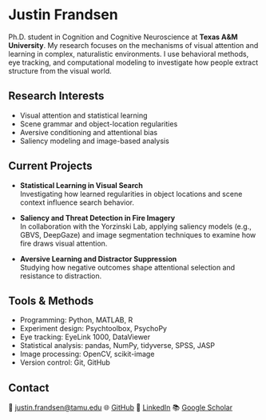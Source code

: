 # Justin Frandsen

Ph.D. student in Cognition and Cognitive Neuroscience at **Texas A&M University**. My research focuses on the mechanisms of visual attention and learning in complex, naturalistic environments. I use behavioral methods, eye tracking, and computational modeling to investigate how people extract structure from the visual world.

## Research Interests
- Visual attention and statistical learning  
- Scene grammar and object-location regularities  
- Aversive conditioning and attentional bias  
- Saliency modeling and image-based analysis  

## Current Projects
- **Statistical Learning in Visual Search**  
  Investigating how learned regularities in object locations and scene context influence search behavior.  

- **Saliency and Threat Detection in Fire Imagery**  
  In collaboration with the Yorzinski Lab, applying saliency models (e.g., GBVS, DeepGaze) and image segmentation techniques to examine how fire draws visual attention.  

- **Aversive Learning and Distractor Suppression**  
  Studying how negative outcomes shape attentional selection and resistance to distraction.  

## Tools & Methods
- Programming: Python, MATLAB, R  
- Experiment design: Psychtoolbox, PsychoPy  
- Eye tracking: EyeLink 1000, DataViewer  
- Statistical analysis: pandas, NumPy, tidyverse, SPSS, JASP  
- Image processing: OpenCV, scikit-image  
- Version control: Git, GitHub  

## Contact
📧 justin.frandsen@tamu.edu
🌐 [GitHub](https://github.com/justin-frandsen)
🔗 [LinkedIn](https://www.linkedin.com/in/justin-frandsen/)
📚 [Google Scholar](https://scholar.google.com/citations?user=6svOSbIAAAAJ&hl=en)
